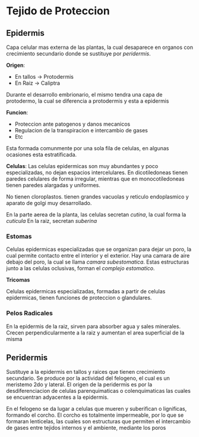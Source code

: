# Tejido de Proteccion

## Epidermis

Capa celular mas externa de las plantas, la cual desaparece en organos con crecimiento secundario donde se sustituye por *peridermis*.

**Origen**:
- En tallos → Protodermis
- En Raiz → Caliptra

Durante el desarrollo embrionario, el mismo tendra una capa de protodermo, la cual se diferencia a protodermis y esta a epidermis

**Funcion**:
- Proteccion ante patogenos y danos mecanicos
- Regulacion de la transpiracion e intercambio de gases
- Etc

Esta formada comunmente por una sola fila de celulas, en algunas ocasiones esta estratificada.

**Celulas**:
Las celulas epidermicas son muy abundantes y poco especializadas, no dejan espacios intercelulares. En dicotiledoneas tienen paredes celulares de forma irregular, mientras que en monocotiledoneas tienen paredes alargadas y uniformes.

No tienen cloroplastos. tienen grandes vacuolas y reticulo endoplasmico y aparato de golgi muy desarrollado.

En la parte aerea de la planta, las celulas secretan *cutina*, la cual forma la *cuticula*
En la raiz, secretan *suberina*

### Estomas

Celulas epidermicas especializadas que se organizan para dejar un poro, la cual permite contacto entre el interior y el exterior.
Hay una camara de aire debajo del poro, la cual se llama *camara subestomatica*. Estas estructuras junto a las celulas oclusivas, forman el *complejo estomatico*.

**Tricomas**

Celulas epidermicas especializadas, formadas a partir de celulas epidermicas, tienen funciones de proteccion o glandulares.

### Pelos Radicales

En la epidermis de la raiz, sirven para absorber agua y sales minerales. Crecen perpendicularmente a la raiz y aumentan el area superficial de la misma

## Peridermis

Sustituye a la epidermis en tallos y raices que tienen crecimiento secundario. Se produce por la actividad del felogeno, el cual es un meristemo 2do y lateral.
El origen de la peridermis es por la desdiferenciacion de celulas parenquimaticas o colenquimaticas las cuales se encuentran adyacentes a la epidermis.

En el felogeno se da lugar a celulas que mueren y suberifican o lignificas, formando el corcho. El corcho es totalmente impermeable, por lo que se formaran lenticelas, las cuales son estructuras que permiten el intercambio de gases entre tejidos internos y el ambiente, mediante los poros